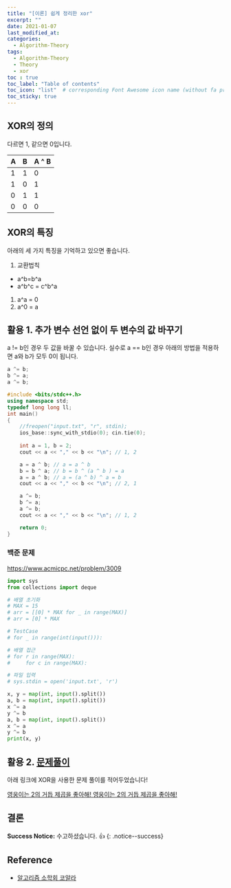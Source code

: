 ```yaml
---
title: "[이론] 쉽게 정리한 xor"
excerpt: ""
date: 2021-01-07
last_modified_at: 
categories:
  - Algorithm-Theory
tags:
  - Algorithm-Theory
  - Theory
  - xor
toc : true
toc_label: "Table of contents"
toc_icon: "list"  # corresponding Font Awesome icon name (without fa prefix)
toc_sticky: true
---
```


## XOR의 정의

다르면 1, 같으면 0입니다.  

|  A | B | A ^ B |
| -- | - | ----- |
| 1  | 1 | 0     |
| 1  | 0 | 1     |
| 0  | 1 | 1     |
| 0  | 0 | 0     |

## XOR의 특징

아래의 세 가지 특징을 기억하고 있으면 좋습니다.  

1. 교환법칙
  - a^b=b^a
  - a^b^c = c^b^a
1. a^a = 0
1. a^0 = a

## 활용 1. 추가 변수 선언 없이 두 변수의 값 바꾸기

a != b인 경우 두 값을 바꿀 수 있습니다. 실수로 a == b인 경우 아래의 방법을 적용하면 a와 b가 모두 0이 됩니다. 

```cpp
a ^= b;
b ^= a;
a ^= b;
```

```cpp
#include <bits/stdc++.h>
using namespace std;
typedef long long ll;
int main()
{
	//freopen("input.txt", "r", stdin);
	ios_base::sync_with_stdio(0); cin.tie(0);
	
	int a = 1, b = 2;
	cout << a << "," << b << "\n"; // 1, 2

	a = a ^ b; // a = a ^ b
	b = b ^ a; // b = b ^ (a ^ b ) = a
	a = a ^ b; // a = (a ^ b) ^ a = b
	cout << a << "," << b << "\n"; // 2, 1

	a ^= b;
	b ^= a;
	a ^= b;
	cout << a << "," << b << "\n"; // 1, 2

	return 0;
}
```

### 백준 문제

<https://www.acmicpc.net/problem/3009>  

```python
import sys
from collections import deque

# 배열 초기화
# MAX = 15
# arr = [[0] * MAX for _ in range(MAX)]
# arr = [0] * MAX

# TestCase
# for _ in range(int(input())):

# 배열 접근
# for r in range(MAX):
#     for c in range(MAX):

# 파일 입력
# sys.stdin = open('input.txt', 'r')

x, y = map(int, input().split())
a, b = map(int, input().split())
x ^= a
y ^= b
a, b = map(int, input().split())
x ^= a
y ^= b
print(x, y)
```

## 활용 2. [문제풀이](https://www.acmicpc.net/problem/20153)

아래 링크에 XOR을 사용한 문제 풀이를 적어두었습니다!  

[영웅이는 2의 거듭 제곱을 좋아해! 영웅이는 2의 거듭 제곱을 좋아해!](https://hwanseok-dev.github.io/algorithm-practice/boj-math-20153/)


## 결론

**Success Notice:**
수고하셨습니다. :+1:
{: .notice--success}

## Reference

- [알고리즘 소학회 코알라](https://kau-algorithm.tistory.com/22?category=831839)